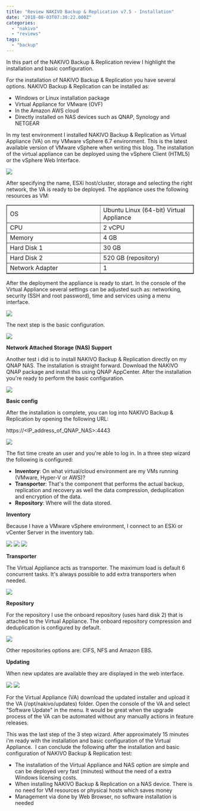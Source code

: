```yaml
---
title: "Review NAKIVO Backup & Replication v7.5 - Installation"
date: "2018-08-03T07:30:22.000Z"
categories: 
  - "nakivo"
  - "reviews"
tags: 
  - "backup"
---
```


In this part of the NAKIVO Backup & Replication review I highlight the installation and basic configuration.

For the installation of NAKIVO Backup & Replication you have several options. NAKIVO Backup & Replication can be installed as:

- Windows or Linux installation package
- Virtual Appliance for VMware (OVF)
- In the Amazon AWS cloud
- Directly installed on NAS devices such as QNAP, Synology and NETGEAR

In my test environment I installed NAKIVO Backup & Replication as Virtual Appliance (VA) on my VMware vSphere 6.7 environment. This is the latest available version of VMware vSphere when writing this blog. The installation of the virtual appliance can be deployed using the vSphere Client (HTML5) or the vSphere Web Interface.

[![](images/2-1-300x224.png)](https://www.ivobeerens.nl/wp-content/uploads/2018/07/2-1.png)

After specifying the name, ESXi host/cluster, storage and selecting the right network, the VA is ready to be deployed. The appliance uses the following resources as VM:

<table style="border-collapse: collapse; width: 100%;" border="1"><tbody><tr><td style="width: 50%;">OS</td><td style="width: 50%;">Ubuntu Linux (64-bit) Virtual Appliance</td></tr><tr><td style="width: 50%;">CPU</td><td style="width: 50%;">2 vCPU</td></tr><tr><td style="width: 50%;">Memory</td><td style="width: 50%;">4 GB</td></tr><tr><td style="width: 50%;">Hard Disk 1</td><td style="width: 50%;">30 GB</td></tr><tr><td style="width: 50%;">Hard Disk 2</td><td style="width: 50%;">520 GB (repository)</td></tr><tr><td style="width: 50%;">Network Adapter</td><td style="width: 50%;">1</td></tr></tbody></table>

After the deployment the appliance is ready to start. In the console of the Virtual Appliance several settings can be adjusted such as: networking, security (SSH and root password), time and services using a menu interface.

[![](images/3-300x154.png)](https://www.ivobeerens.nl/wp-content/uploads/2018/07/3.png)

The next step is the basic configuration.

[![](images/1-300x149.png)](https://www.ivobeerens.nl/wp-content/uploads/2018/08/1.png)

**Network Attached Storage (NAS) Support**

Another test i did is to install NAKIVO Backup & Replication directly on my QNAP NAS. The installation is straight forward. Download the NAKIVO QNAP package and install this using QNAP AppCenter. After the installation you're ready to perform the basic configuration.

[![](images/1-300x149.png)](https://www.ivobeerens.nl/wp-content/uploads/2018/08/1.png)

**Basic config**

After the installation is complete, you can log into NAKIVO Backup & Replication by opening the following URL:

https://<IP\_address\_of\_QNAP\_NAS>:4443

[![](images/2-300x151.png)](https://www.ivobeerens.nl/wp-content/uploads/2018/08/2.png)

The fist time create an user and you're able to log in. In a three step wizard the following is configured:

- **Inventory**: On what virtual/cloud environment are my VMs running (VMware, Hyper-V or AWS)?
- **Transporter**: That's the component that performs the actual backup, replication and recovery as well the data compression, deduplication and encryption of the data.
- **Repository**: Where will the data stored.

**Inventory**

Because I have a VMware vSphere environment, I connect to an ESXi or vCenter Server in the inventory tab.

[![](images/6-300x161.png)](https://www.ivobeerens.nl/wp-content/uploads/2018/08/6.png) [![](images/7-300x160.png)](https://www.ivobeerens.nl/wp-content/uploads/2018/08/7.png) [![](images/8-300x160.png)](https://www.ivobeerens.nl/wp-content/uploads/2018/08/8.png)

**Transporter**

The Virtual Appliance acts as transporter. The maximum load is default 6 concurrent tasks. It's always possible to add extra transporters when needed.

[![](images/9-300x166.png)](https://www.ivobeerens.nl/wp-content/uploads/2018/08/9.png)

**Repository**

For the repository I use the onboard repository (uses hard disk 2) that is attached to the Virtual Appliance. The onboard repository compression and deduplication is configured by default.

[![](images/10-300x161.png)](https://www.ivobeerens.nl/wp-content/uploads/2018/08/10.png)

Other repositories options are: CIFS, NFS and Amazon EBS.

**Updating**

When new updates are available they are displayed in the web interface.

[![](images/2-2-300x194.png)](https://www.ivobeerens.nl/wp-content/uploads/2018/08/2-2.png) [![](images/3-300x103.png)](https://www.ivobeerens.nl/wp-content/uploads/2018/08/3.png)

For the Virtual Appliance (VA) download the updated installer and upload it the VA (/opt/nakivo/updates) folder. Open the console of the VA and select "Software Update" in the menu. It would be great when the upgrade process of the VA can be automated without any manually actions in feature releases.

This was the last step of the 3 step wizard. After approximately 15 minutes i'm ready with the installation and basic configuration of the Virtual Appliance.  I can conclude the following after the installation and basic configuration of NAKIVO Backup & Replication test:

- The installation of the Virtual Appliance and NAS option are simple and can be deployed very fast (minutes) without the need of a extra Windows licensing costs.
- When installing NAKIVO Backup & Replication on a NAS device. There is no need for VM resources or physical hosts which saves money
- Management via done by Web Browser, no software installation is needed
